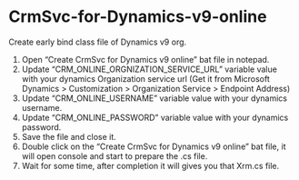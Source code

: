 # CrmSvc-for-Dynamics-v9-online


Create early bind class file of Dynamics v9 org.
1.	Open “Create CrmSvc for Dynamics v9 online” bat file in notepad.
2.	Update “CRM_ONLINE_ORGNIZATION_SERVICE_URL” variable value with your dynamics Organization service url 
(Get it from Microsoft Dynamics > Customization > Organization Service > Endpoint Address)
3.	Update “CRM_ONLINE_USERNAME” variable value with your dynamics username.
4.	Update “CRM_ONLINE_PASSWORD” variable value with your dynamics password.
5.	Save the file and close it.
6.	Double click on the “Create CrmSvc for Dynamics v9 online” bat file, it will open console and start to prepare the .cs file.
7.	Wait for some time, after completion it will gives you that Xrm.cs file.
